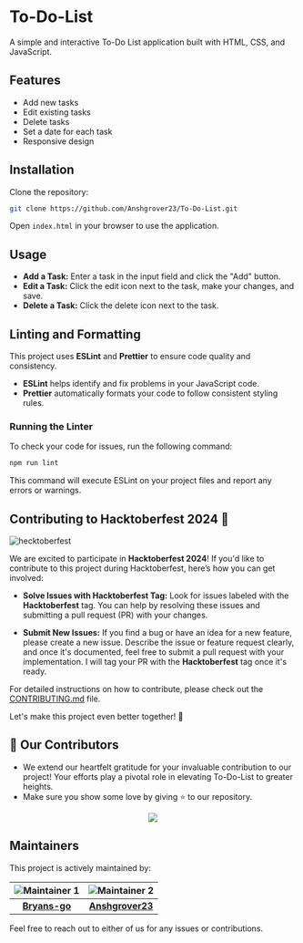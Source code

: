 # To-Do-List

A simple and interactive To-Do List application built with HTML, CSS, and JavaScript.

## Features

- Add new tasks
- Edit existing tasks
- Delete tasks
- Set a date for each task
- Responsive design

## Installation

Clone the repository:

```bash
git clone https://github.com/Anshgrover23/To-Do-List.git
```

Open `index.html` in your browser to use the application.

## Usage

- **Add a Task:** Enter a task in the input field and click the "Add" button.
- **Edit a Task:** Click the edit icon next to the task, make your changes, and save.
- **Delete a Task:** Click the delete icon next to the task.


## Linting and Formatting

This project uses **ESLint** and **Prettier** to ensure code quality and consistency.

- **ESLint** helps identify and fix problems in your JavaScript code.
- **Prettier** automatically formats your code to follow consistent styling rules.

### Running the Linter

To check your code for issues, run the following command:

```bash
npm run lint
```

This command will execute ESLint on your project files and report any errors or warnings.

## Contributing to Hacktoberfest 2024 🎉

![hecktoberfest](https://github.com/user-attachments/assets/9352e904-6b2d-495e-8140-1437e385ffdb)

We are excited to participate in **Hacktoberfest 2024**! If you'd like to contribute to this project during Hacktoberfest, here’s how you can get involved:

- **Solve Issues with Hacktoberfest Tag:** Look for issues labeled with the **Hacktoberfest** tag. You can help by resolving these issues and submitting a pull request (PR) with your changes.

- **Submit New Issues:** If you find a bug or have an idea for a new feature, please create a new issue. Describe the issue or feature request clearly, and once it's documented, feel free to submit a pull request with your implementation. I will tag your PR with the **Hacktoberfest** tag once it's ready.

For detailed instructions on how to contribute, please check out the [CONTRIBUTING.md](CONTRIBUTING.md) file.

Let's make this project even better together! 🎉

## 👀 Our Contributors

- We extend our heartfelt gratitude for your invaluable contribution to our project! Your efforts play a pivotal role in elevating To-Do-List to greater heights.
- Make sure you show some love by giving ⭐ to our repository.

<div align="center">

  <a href="https://github.com/Anshgrover23/To-Do-List">
    <img src="https://contrib.rocks/image?repo=Anshgrover23/To-Do-List&&max=1000" />
  </a>
</div>

## Maintainers

This project is actively maintained by:

| ![Maintainer 1](https://github.com/bryans-go.png?size=100) | ![Maintainer 2](https://github.com/Anshgrover23.png?size=100) |
| :--------------------------------------------------------: | :-----------------------------------------------------------: |
|       **[Bryans-go](https://github.com/bryans-go)**        |      **[Anshgrover23](https://github.com/Anshgrover23)**      |

Feel free to reach out to either of us for any issues or contributions.

